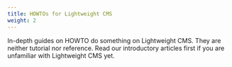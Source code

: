 ```yaml
---
title: HOWTOs for Lightweight CMS
weight: 2
---
```


In-depth guides on HOWTO do something on Lightweight CMS. They are neither tutorial nor reference. Read our introductory articles first if you are unfamiliar with Lightweight CMS yet.
